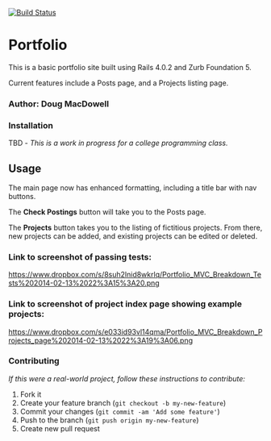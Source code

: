 [![Build Status](https://travis-ci.org/Doug-MacDowell/antenna-calculator.png)](https://travis-ci.org/Doug-MacDowell/portfolio)

# Portfolio

This is a basic portfolio site built using Rails 4.0.2 and Zurb Foundation 5.

Current features include a Posts page, and a Projects listing page.

### Author:  Doug MacDowell

### Installation

TBD - *This is a work in progress for a college programming class.*

## Usage

The main page now has enhanced formatting, including a title bar with nav buttons.

The __Check Postings__ button will take you to the Posts page.

The __Projects__ button takes you to the listing of fictitious projects. From there, new projects can be added, and existing projects can be edited or deleted.

### Link to screenshot of passing tests:

https://www.dropbox.com/s/8suh2lnid8wkrlq/Portfolio_MVC_Breakdown_Tests%202014-02-13%2022%3A15%3A20.png

### Link to screenshot of project index page showing example projects:

https://www.dropbox.com/s/e033id93vl14qma/Portfolio_MVC_Breakdown_Projects_page%202014-02-13%2022%3A19%3A06.png

### Contributing

*If this were a real-world project, follow these instructions to contribute:*

1. Fork it
2. Create your feature branch (`git checkout -b my-new-feature`)
3. Commit your changes (`git commit -am 'Add some feature'`)
4. Push to the branch (`git push origin my-new-feature`)
5. Create new pull request
